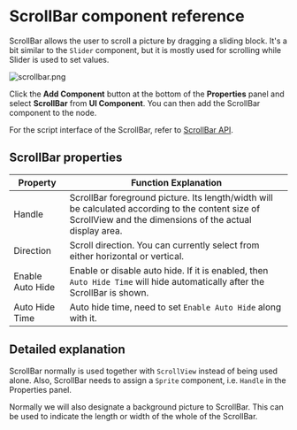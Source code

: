 # ScrollBar component reference

ScrollBar allows the user to scroll a picture by dragging a sliding block. It's a bit similar to the `Slider` component, but it is mostly used for scrolling while Slider is used to set values.

![scrollbar.png](./scrollbar/scrollbar.png)

Click the **Add Component** button at the bottom of the **Properties** panel and select **ScrollBar** from **UI Component**. You can then add the ScrollBar component to the node.

For the script interface of the ScrollBar, refer to [ScrollBar API](%__APIDOC__%/en/classes/Scrollbar.html).

## ScrollBar properties

| Property |   Function Explanation
| -------------- | ----------- |
| Handle           | ScrollBar foreground picture. Its length/width will be calculated according to the content size of ScrollView and the dimensions of the actual display area.
| Direction        | Scroll direction. You can currently select from either horizontal or vertical.
| Enable Auto Hide | Enable or disable auto hide. If it is enabled, then `Auto Hide Time` will hide automatically after the ScrollBar is shown.
| Auto Hide Time   | Auto hide time, need to set `Enable Auto Hide` along with it.

## Detailed explanation

ScrollBar normally is used together with `ScrollView` instead of being used alone. Also, ScrollBar needs to assign a `Sprite` component, i.e. `Handle` in the Properties panel.

Normally we will also designate a background picture to ScrollBar. This can be used to indicate the length or width of the whole of the ScrollBar.
